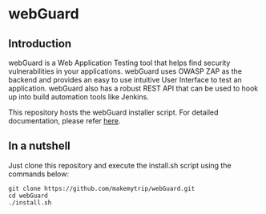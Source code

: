 webGuard
========

Introduction
-----------------

webGuard is a Web Application Testing tool that helps find security vulnerabilities in your applications. webGuard uses OWASP ZAP as the backend and provides an easy to use intuitive User Interface to test an application. webGuard also has a robust REST API that can be used to hook up into build automation tools like Jenkins.

This repository hosts the webGuard installer script. For detailed documentation, please refer [here](https://makemytrip.github.io/webGuard/).

In a nutshell
-------------

Just clone this repository and execute the install.sh script using the commands below:

```
git clone https://github.com/makemytrip/webGuard.git
cd webGuard
./install.sh
```

